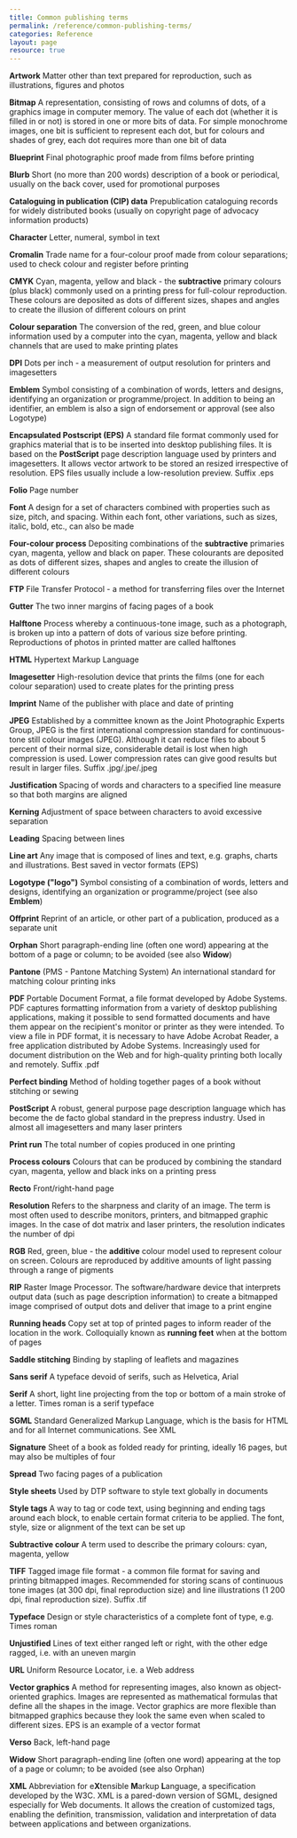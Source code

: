 ```yaml
---
title: Common publishing terms
permalink: /reference/common-publishing-terms/
categories: Reference
layout: page
resource: true
---
```


**Artwork** Matter other than text prepared for reproduction, such as illustrations, figures and photos

**Bitmap** A representation, consisting of rows and columns of dots, of a graphics image in computer memory. The value of each dot (whether it is filled in or not) is stored in one or more bits of data. For simple monochrome images, one bit is sufficient to represent each dot, but for colours and shades of grey, each dot requires more than one bit of data 

**Blueprint** Final photographic proof made from films before printing 

**Blurb** Short (no more than 200 words) description of a book or periodical, usually on the back cover, used for promotional purposes 

**Cataloguing in publication (CIP) data** Prepublication cataloguing records for widely distributed books (usually on copyright page of advocacy information products) 

**Character** Letter, numeral, symbol in text 

**Cromalin** Trade name for a four-colour proof made from colour separations; used to check colour and register before printing 

**CMYK** Cyan, magenta, yellow and black - the **subtractive** primary colours (plus black) commonly used on a printing press for full-colour reproduction. These colours are deposited as dots of different sizes, shapes and angles to create the illusion of different colours on print 

**Colour separation** The conversion of the red, green, and blue colour information used by a computer into the cyan, magenta, yellow and black channels that are used to make printing plates 

**DPI** Dots per inch - a measurement of output resolution for printers and imagesetters 

**Emblem** Symbol consisting of a combination of words, letters and designs, identifying an organization or programme/project. In addition to being an identifier, an emblem is also a sign of endorsement or approval (see also Logotype) 

**Encapsulated Postscript (EPS)** A standard file format commonly used for graphics material that is to be inserted into desktop publishing files. It is based on the **PostScript** page description language used by printers and imagesetters. It allows vector artwork to be stored an resized irrespective of resolution. EPS files usually include a low-resolution preview. Suffix .eps 

**Folio** Page number 

**Font** A design for a set of characters combined with properties such as size, pitch, and spacing. Within each font, other variations, such as sizes, italic, bold, etc., can also be made 

**Four-colour process** Depositing combinations of the **subtractive** primaries cyan, magenta, yellow and black on paper. These colourants are deposited as dots of different sizes, shapes and angles to create the illusion of different colours 

**FTP** File Transfer Protocol - a method for transferring files over the Internet 

**Gutter** The two inner margins of facing pages of a book 

**Halftone** Process whereby a continuous-tone image, such as a photograph, is broken up into a pattern of dots of various size before printing. Reproductions of photos in printed matter are called halftones 

**HTML** Hypertext Markup Language 

**Imagesetter** High-resolution device that prints the films (one for each colour separation) used to create plates for the printing press 

**Imprint** Name of the publisher with place and date of printing 

**JPEG** Established by a committee known as the Joint Photographic Experts Group, JPEG is the first international compression standard for continuous-tone still colour images (JPEG). Although it can reduce files to about 5 percent of their normal size, considerable detail is lost when high compression is used. Lower compression rates can give good results but result in larger files. Suffix .jpg/.jpe/.jpeg 

**Justification** Spacing of words and characters to a specified line measure so that both margins are aligned 

**Kerning** Adjustment of space between characters to avoid excessive separation 

**Leading** Spacing between lines 

**Line art** Any image that is composed of lines and text, e.g. graphs, charts and illustrations. Best saved in vector formats (EPS) 

**Logotype ("logo")** Symbol consisting of a combination of words, letters and designs, identifying an organization or programme/project (see also **Emblem**) 

**Offprint** Reprint of an article, or other part of a publication, produced as a separate unit 

**Orphan** Short paragraph-ending line (often one word) appearing at the bottom of a page or column; to be avoided (see also **Widow**)

**Pantone** (PMS - Pantone Matching System) An international standard for matching colour printing inks 

**PDF** Portable Document Format, a file format developed by Adobe Systems. PDF captures formatting information from a variety of desktop publishing applications, making it possible to send formatted documents and have them appear on the recipient's monitor or printer as they were intended. To view a file in PDF format, it is necessary to have Adobe Acrobat Reader, a free application distributed by Adobe Systems. Increasingly used for document distribution on the Web and for high-quality printing both locally and remotely. Suffix .pdf 

**Perfect binding** Method of holding together pages of a book without stitching or sewing 

**PostScript** A robust, general purpose page description language which has become the de facto global standard in the prepress industry. Used in almost all imagesetters and many laser printers 

**Print run** The total number of copies produced in one printing 

**Process colours** Colours that can be produced by combining the standard cyan, magenta, yellow and black inks on a printing press 

**Recto** Front/right-hand page 

**Resolution** Refers to the sharpness and clarity of an image. The term is most often used to describe monitors, printers, and bitmapped graphic images. In the case of dot matrix and laser printers, the resolution indicates the number of dpi 

**RGB** Red, green, blue - the **additive** colour model used to represent colour on screen. Colours are reproduced by additive amounts of light passing through a range of pigments 

**RIP** Raster Image Processor. The software/hardware device that interprets output data (such as page description information) to create a bitmapped image comprised of output dots and deliver that image to a print engine 

**Running heads** Copy set at top of printed pages to inform reader of the location in the work. Colloquially known as **running feet** when at the bottom of pages 

**Saddle stitching** Binding by stapling of leaflets and magazines 

**Sans serif** A typeface devoid of serifs, such as Helvetica, Arial 

**Serif** A short, light line projecting from the top or bottom of a main stroke of a letter. Times roman is a serif typeface 

**SGML** Standard Generalized Markup Language, which is the basis for HTML and for all Internet communications. See XML 

**Signature** Sheet of a book as folded ready for printing, ideally 16 pages, but may also be multiples of four 

**Spread** Two facing pages of a publication 

**Style sheets** Used by DTP software to style text globally in documents 

**Style tags** A way to tag or code text, using beginning and ending tags around each block, to enable certain format criteria to be applied. The font, style, size or alignment of the text can be set up 

**Subtractive colour** A term used to describe the primary colours: cyan, magenta, yellow 

**TIFF** Tagged image file format - a common file format for saving and printing bitmapped images. Recommended for storing scans of continuous tone images (at 300 dpi, final reproduction size) and line illustrations (1 200 dpi, final reproduction size). Suffix .tif 

**Typeface** Design or style characteristics of a complete font of type, e.g. Times roman 

**Unjustified** Lines of text either ranged left or right, with the other edge ragged, i.e. with an uneven margin 

**URL** Uniform Resource Locator, i.e. a Web address 

**Vector graphics** A method for representing images, also known as object-oriented graphics. Images are represented as mathematical formulas that define all the shapes in the image. Vector graphics are more flexible than bitmapped graphics because they look the same even when scaled to different sizes. EPS is an example of a vector format

**Verso** Back, left-hand page 

**Widow** Short paragraph-ending line (often one word) appearing at the top of a page or column; to be avoided (see also Orphan) 

**XML** Abbreviation for e**X**tensible **M**arkup **L**anguage, a specification developed by the W3C. XML is a pared-down version of SGML, designed especially for Web documents. It allows the creation of customized tags, enabling the definition, transmission, validation and interpretation of data between applications and between organizations.
